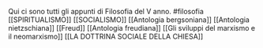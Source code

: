 Qui ci sono tutti gli appunti di Filosofia del V anno. #filosofia 
[[SPIRITUALISMO]]
[[SOCIALISMO]]
[[Antologia bergsoniana]]
[[Antologia nietzschiana]]
[[Freud]]
[[Antologia freudiana]]
[[Gli sviluppi del marxismo e il neomarxismo]]
[[LA DOTTRINA SOCIALE DELLA CHIESA]]


